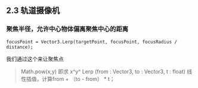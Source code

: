 ## 2.3 轨道摄像机
### 聚焦半径，允许中心物体偏离聚焦中心的距离
```
focusPoint = Vector3.Lerp(targetPoint, focusPoint, focusRadius / distance);
```
我们通过这个来让聚焦点





> Math.pow(x,y) 即求 x^y^ 
> Lerp (from : Vector3, to : Vector3, t : float)  线性插值，计算from + （to - from） * t；